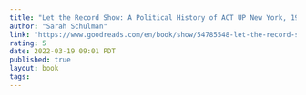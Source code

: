 ```yaml
---
title: "Let the Record Show: A Political History of ACT UP New York, 1987-1993"
author: "Sarah Schulman"
link: "https://www.goodreads.com/en/book/show/54785548-let-the-record-show"
rating: 5
date: 2022-03-19 09:01 PDT
published: true
layout: book
tags:
---
```




<blockquote markdown="1">



</blockquote>

